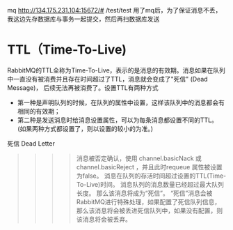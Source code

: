 
mq
http://134.175.231.104:15672/#  /test/test
用了mq后，为了保证消息不丢，我这边先存数据库与事务一起提交，然后再扫数据库发送





# TTL（Time-To-Live)
RabbitMQ的TTL全称为Time-To-Live，表示的是消息的有效期。消息如果在队列中一直没有被消费并且存在时间超过了TTL，消息就会变成了"死信" (Dead Message)，
后续无法再被消费了。设置TTL有两种方式


* 第一种是声明队列的时候，在队列的属性中设置，这样该队列中的消息都会有相同的有效期；
* 第二种是发送消息时给消息设置属性，可以为每条消息都设置不同的TTL。
(如果两种方式都设置了，则以设置的较小的为准。)

死信 Dead Letter

>>>> 消息被否定确认，使用 channel.basicNack 或 channel.basicReject ，并且此时requeue 属性被设置为false。
>>>> 消息在队列的存活时间超过设置的TTL(Time-To-Live)时间。
>>>> 消息队列的消息数量已经超过最大队列长度。
那么该消息将成为“死信”。
“死信”消息会被RabbitMQ进行特殊处理，如果配置了死信队列信息，那么该消息将会被丢进死信队列中，如果没有配置，则该消息将会被丢弃。

























































